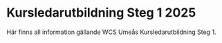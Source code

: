# Kursledarutbildning Steg 1 2025

Här finns all information gällande WCS Umeås Kursledarutbildning Steg 1.